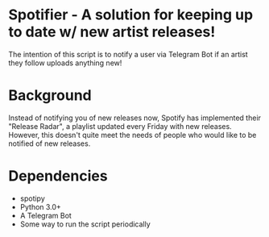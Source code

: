 

# Spotifier - A solution for keeping up to date w/ new artist releases!

The intention of this script is to notify a user via Telegram Bot if an artist they follow uploads anything new!

# Background
Instead of notifying you of new releases now, Spotify has implemented their "Release Radar", a playlist updated every Friday with new releases. However, this doesn't quite meet the needs of people who would like to be notified of new releases. 

# Dependencies

* spotipy
* Python 3.0+
* A Telegram Bot
* Some way to run the script periodically



